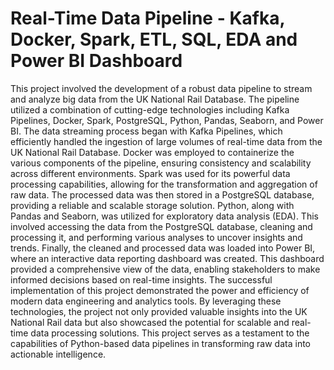 # Real-Time Data Pipeline - Kafka, Docker, Spark, ETL, SQL, EDA and Power BI Dashboard

This project involved the development of a robust data pipeline to stream and analyze big data from the UK National Rail Database. The pipeline utilized a combination of cutting-edge technologies including Kafka Pipelines, Docker, Spark, PostgreSQL, Python, Pandas, Seaborn, and Power BI. The data streaming process began with Kafka Pipelines, which efficiently handled the ingestion of large volumes of real-time data from the UK National Rail Database. Docker was employed to containerize the various components of the pipeline, ensuring consistency and scalability across different environments. Spark was used for its powerful data processing capabilities, allowing for the transformation and aggregation of raw data. The processed data was then stored in a PostgreSQL database, providing a reliable and scalable storage solution. Python, along with Pandas and Seaborn, was utilized for exploratory data analysis (EDA). This involved accessing the data from the PostgreSQL database, cleaning and processing it, and performing various analyses to uncover insights and trends. Finally, the cleaned and processed data was loaded into Power BI, where an interactive data reporting dashboard was created. This dashboard provided a comprehensive view of the data, enabling stakeholders to make informed decisions based on real-time insights. The successful implementation of this project demonstrated the power and efficiency of modern data engineering and analytics tools. By leveraging these technologies, the project not only provided valuable insights into the UK National Rail data but also showcased the potential for scalable and real-time data processing solutions. This project serves as a testament to the capabilities of Python-based data pipelines in transforming raw data into actionable intelligence.
